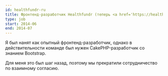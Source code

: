 ```yaml
---
id: healthfundr-ru
title: Фронтенд-разработчик Healthfundr (теперь <a href='https://healthrosetta.org/'>Health Rosetta.com</a>), США (исп. срок)
type: job
start: 2014-06
end: 2014-07
---
```


Я был нанят как опытный фронтенд-разработчик, однако в действительности команде был нужен CakePHP-разработчик со знанием Bootstrap.

Для меня это был шаг назад, поэтому мы прекратили сотрудничество по взаимному согласию.
